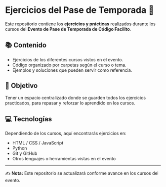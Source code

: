 # Ejercicios del Pase de Temporada 🚀

Este repositorio contiene los **ejercicios y prácticas** realizados durante los cursos del **Evento de Pase de Temporada de Código Facilito**.

## 📚 Contenido
- Ejercicios de los diferentes cursos vistos en el evento.
- Código organizado por carpetas según el curso o tema.
- Ejemplos y soluciones que pueden servir como referencia.

## 🎯 Objetivo
Tener un espacio centralizado donde se guarden todos los ejercicios practicados, para repasar y reforzar lo aprendido en los cursos.

## 💻 Tecnologías
Dependiendo de los cursos, aquí encontrarás ejercicios en:
- HTML / CSS / JavaScript
- Python
- Git y GitHub
- Otros lenguajes o herramientas vistas en el evento

---

✍️ **Nota:** Este repositorio se actualizará conforme avance en los cursos del evento.
